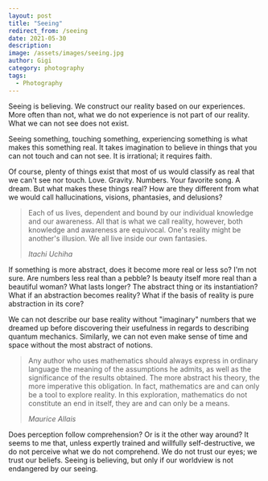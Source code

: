 ```yaml
---
layout: post
title: "Seeing"
redirect_from: /seeing
date: 2021-05-30
description:
image: /assets/images/seeing.jpg
author: Gigi
category: photography
tags:
  - Photography
---
```


Seeing is believing. We construct our reality based on our experiences. More
often than not, what we do not experience is not part of our reality. What we
can not see does not exist.

Seeing something, touching something, experiencing something is what makes this
something real. It takes imagination to believe in things that you can not touch
and can not see. It is irrational; it requires faith.

Of course, plenty of things exist that most of us would classify as real that we
can't see nor touch. Love. Gravity. Numbers. Your favorite song. A dream. But
what makes these things real? How are they different from what we would call
hallucinations, visions, phantasies, and delusions?

> Each of us lives, dependent and bound by our individual knowledge and our
> awareness. All that is what we call reality, however, both knowledge and
> awareness are equivocal. One's reality might be another's illusion. We all live
> inside our own fantasies.
>
> <cite>Itachi Uchiha</cite>

If something is more abstract, does it become more real or less so? I'm not
sure. Are numbers less real than a pebble? Is beauty itself more real than a
beautiful woman? What lasts longer? The abstract thing or its instantiation?
What if an abstraction becomes reality? What if the basis of reality is pure
abstraction in its core?

We can not describe our base reality without "imaginary" numbers that we dreamed
up before discovering their usefulness in regards to describing quantum
mechanics. Similarly, we can not even make sense of time and space without the
most abstract of notions.

> Any author who uses mathematics should always express in ordinary language the
> meaning of the assumptions he admits, as well as the significance of the results
> obtained. The more abstract his theory, the more imperative this obligation. In
> fact, mathematics are and can only be a tool to explore reality. In this
> exploration, mathematics do not constitute an end in itself, they are and can
> only be a means.
>
> <cite>Maurice Allais</cite>

Does perception follow comprehension? Or is it the other way around? It seems to
me that, unless expertly trained and willfully self-destructive, we do not
perceive what we do not comprehend. We do not trust our eyes; we trust our
beliefs. Seeing is believing, but only if our worldview is not endangered by our
seeing.
